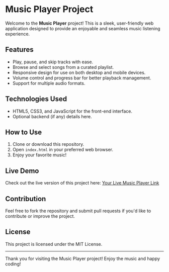 # Music Player Project

Welcome to the **Music Player** project! This is a sleek, user-friendly web application designed to provide an enjoyable and seamless music listening experience.

## Features

- Play, pause, and skip tracks with ease.
- Browse and select songs from a curated playlist.
- Responsive design for use on both desktop and mobile devices.
- Volume control and progress bar for better playback management.
- Support for multiple audio formats.

## Technologies Used

- HTML5, CSS3, and JavaScript for the front-end interface.
- Optional backend (if any) details here.

## How to Use

1. Clone or download this repository.
2. Open `index.html` in your preferred web browser.
3. Enjoy your favorite music!

## Live Demo

Check out the live version of this project here: [Your Live Music Player Link](https://skiz-play.netlify.app/)

## Contribution

Feel free to fork the repository and submit pull requests if you'd like to contribute or improve the project.

## License

This project is licensed under the MIT License.

---

Thank you for visiting the Music Player project! Enjoy the music and happy coding!
